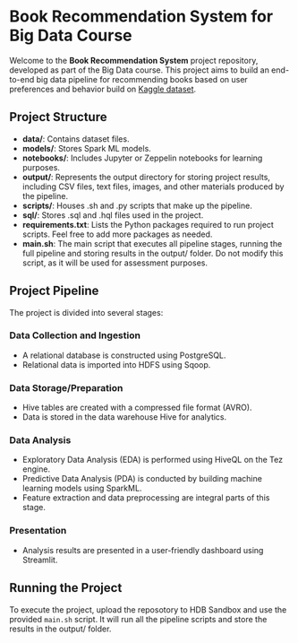 # Book Recommendation System for Big Data Course

Welcome to the **Book Recommendation System** project repository, developed as part of the Big Data course. This project aims to build an end-to-end big data pipeline for recommending books based on user preferences and behavior build on [Kaggle dataset](https://www.kaggle.com/datasets/nabaanutthamaa/bookrecommendationsytsem).

## Project Structure

- **data/**: Contains dataset files.
- **models/**: Stores Spark ML models.
- **notebooks/**: Includes Jupyter or Zeppelin notebooks for learning purposes.
- **output/**: Represents the output directory for storing project results, including CSV files, text files, images, and other materials produced by the pipeline.
- **scripts/**: Houses .sh and .py scripts that make up the pipeline.
- **sql/**: Stores .sql and .hql files used in the project.
- **requirements.txt**: Lists the Python packages required to run project scripts. Feel free to add more packages as needed.
- **main.sh**: The main script that executes all pipeline stages, running the full pipeline and storing results in the output/ folder. Do not modify this script, as it will be used for assessment purposes.

## Project Pipeline

The project is divided into several stages:

### Data Collection and Ingestion
- A relational database is constructed using PostgreSQL.
- Relational data is imported into HDFS using Sqoop.

### Data Storage/Preparation
- Hive tables are created with a compressed file format (AVRO).
- Data is stored in the data warehouse Hive for analytics.

### Data Analysis
- Exploratory Data Analysis (EDA) is performed using HiveQL on the Tez engine.
- Predictive Data Analysis (PDA) is conducted by building machine learning models using SparkML.
- Feature extraction and data preprocessing are integral parts of this stage.

### Presentation
- Analysis results are presented in a user-friendly dashboard using Streamlit.

## Running the Project

To execute the project, upload the reposotory to HDB Sandbox and use the provided `main.sh` script. It will run all the pipeline scripts and store the results in the output/ folder.


